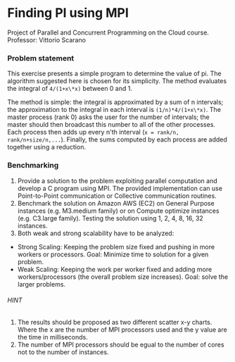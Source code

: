 # Finding PI using MPI 

Project of Parallel and Concurrent Programming on the Cloud course.
Professor: Vittorio Scarano

### Problem statement

This exercise presents a simple program to determine the value of pi. The algorithm suggested here is chosen for its simplicity. The method evaluates the integral of ```4/(1+x\*x)``` between 0 and 1. 

The method is simple: the integral is approximated by a sum of n intervals; the approximation to the integral in each interval is ```(1/n)*4/(1+x\*x)```. The master process (rank 0) asks the user for the number of intervals; the master should then broadcast this number to all of the other processes. Each process then adds up every n'th interval (```x = rank/n, rank/n+size/n,...```). Finally, the sums computed by each process are added together using a reduction.

### Benchmarking

1) Provide a solution to the problem exploiting parallel computation and develop  a C program using MPI. The provided implementation can use Point-to-Point communication or Collective communication routines.
2) Benchmark the solution on Amazon AWS (EC2) on General Purpose instances (e.g. M3.medium family) or on Compute optimize instances (e.g. C3.large family).  Testing the solution using 1, 2, 4, 8, 16, 32 instances.
3) Both weak and strong scalability have to be analyzed:
- Strong Scaling: Keeping the problem size fixed and pushing in more workers or processors. Goal: Minimize time to solution for a given problem.
- Weak Scaling: Keeping the work per worker fixed and adding more workers/processors (the overall problem size increases). Goal: solve the larger problems.

###### HINT

1) The results should be proposed as two different scatter x-y charts. Where the x are the number of MPI processors used and the y value are the time in milliseconds.  
2) The number of MPI processors should be egual to the number of cores not to the number of instances.

